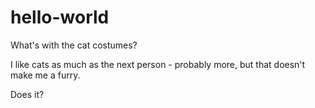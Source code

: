 # hello-world

What's with the cat costumes? 

I like cats as much as the next person - probably more, but that doesn't make me a furry.

Does it?
